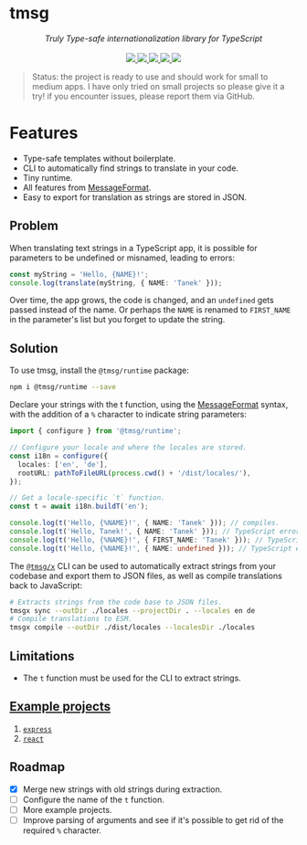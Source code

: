 # tmsg

<p align="center">
    <i>Truly Type-safe internationalization library for TypeScript</i>
    <br>
    <br>
    <a href="https://github.com/tanekloc/tmsg/actions">
      <img src="https://github.com/tanekloc/tmsg/workflows/ci/badge.svg?branch=main">
    </a>
    <a href="https://bundlephobia.com/package/@tmsg/runtime@latest">
      <img src="https://img.shields.io/bundlephobia/minzip/@tmsg/runtime@latest">
    </a>
    <a href="https://www.npmjs.com/package/@tmsg/runtime">
      <img src="https://img.shields.io/npm/dm/@tmsg/runtime">
    </a>
    <a href="https://www.npmjs.com/package/@tmsg/runtime">
      <img src="https://img.shields.io/npm/v/@tmsg/runtime?logo=npm">
    </a>
    <a href="https://github.com/tanekloc/tmsg/blob/main/LICENSE">
      <img src="https://img.shields.io/npm/l/@tmsg/runtime">
    </a>
</p>

> Status: the project is ready to use and should work for small to medium apps. I have only tried on small projects so please give it a try! if you encounter issues, please report them via GitHub.

# Features

- Type-safe templates without boilerplate.
- CLI to automatically find strings to translate in your code.
- Tiny runtime.
- All features from [MessageFormat](http://messageformat.github.io/messageformat/).
- Easy to export for translation as strings are stored in JSON.

## Problem

When translating text strings in a TypeScript app, it is possible for parameters to be undefined or misnamed, leading to errors:

```ts
const myString = 'Hello, {NAME}!';
console.log(translate(myString, { NAME: 'Tanek' }));
```

Over time, the app grows, the code is changed, and an `undefined` gets passed instead of the name. Or perhaps the `NAME` is renamed to `FIRST_NAME` in the parameter's list but you forget to update the string.

## Solution

To use tmsg, install the `@tmsg/runtime` package:

```sh
npm i @tmsg/runtime --save
```

Declare your strings with the t function, using the [MessageFormat](http://messageformat.github.io/messageformat/) syntax, with the addition of a `%` character to indicate string parameters:

```ts
import { configure } from '@tmsg/runtime';

// Configure your locale and where the locales are stored.
const i18n = configure({
  locales: ['en', 'de'],
  rootURL: pathToFileURL(process.cwd() + '/dist/locales/'),
});

// Get a locale-specific `t` function.
const t = await i18n.buildT('en');

console.log(t('Hello, {%NAME}!', { NAME: 'Tanek' })); // compiles.
console.log(t('Hello, Tanek!', { NAME: 'Tanek' })); // TypeScript error!
console.log(t('Hello, {%NAME}!', { FIRST_NAME: 'Tanek' })); // TypeScript error!
console.log(t('Hello, {%NAME}!', { NAME: undefined })); // TypeScript error!
```

The [`@tmsg/x`](/packages/x) CLI can be used to automatically extract strings from your codebase and export them to JSON files, as well as compile translations back to JavaScript:

```sh
# Extracts strings from the code base to JSON files.
tmsgx sync --outDir ./locales --projectDir . --locales en de
# Compile translations to ESM.
tmsgx compile --outDir ./dist/locales --localesDir ./locales
```

## Limitations

- The `t` function must be used for the CLI to extract strings.

## [Example projects](/examples/)

1. [`express`](/examples/express-example)
1. [`react`](/examples/react-example)

## Roadmap

- [x] Merge new strings with old strings during extraction.
- [ ] Configure the name of the `t` function.
- [ ] More example projects.
- [ ] Improve parsing of arguments and see if it's possible to get rid of the required `%` character.
